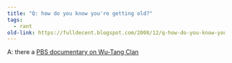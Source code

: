 ```yaml
---
title: "Q: how do you know you're getting old?"
tags: 
  - rant	
old-link: https://fulldecent.blogspot.com/2008/12/q-how-do-you-know-you-getting-old.html
---
```


A: there a <a href="https://www.pbs.org/kcet/tavissmiley/archive/200506/20050616.html">PBS documentary on Wu-Tang Clan</a>
